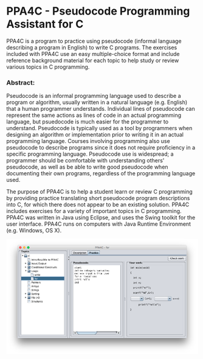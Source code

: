 # PPA4C - Pseudocode Programming Assistant for C

PPA4C is a program to practice using pseudocode (informal language describing a program in English) to write C programs. The exercises included with PPA4C use an easy multiple-choice format and include reference background material for each topic to help study or review various topics in C programming.

### Abstract:  
Pseudocode is an informal programming language used to describe a program or algorithm, usually written in a natural language (e.g. English) that a human programmer understands. Individual lines of pseudocode can represent the same actions as lines of code in an actual programming language, but psuedocode is much easier for the programmer to understand. Pseudocode is typically used as a tool by programmers when designing an algorithm or implementation prior to writing it in an actual programming language. Courses involving programming also use pseudocode to describe programs since it does not require proficiency in a specific programming language. Pseudocode use is widespread; a programmer should be comfortable with understanding others' pseudocode, as well as be able to write good pseudocode when documenting their own programs, regardless of the programming language used.

The purpose of PPA4C is to help a student learn or review C programming by providing practice translating short pseudocode program descriptions into C, for which there does not appear to be an existing solution. PPA4C includes exercises for a variety of important topics in C programming. PPA4C was written in Java using Eclipse, and uses the Swing toolkit for the user interface. PPA4C runs on computers with Java Runtime Environment (e.g. Windows, OS X).

![PPA4C Screenshot](screenshot.png "Screenshot of PPA4C")

